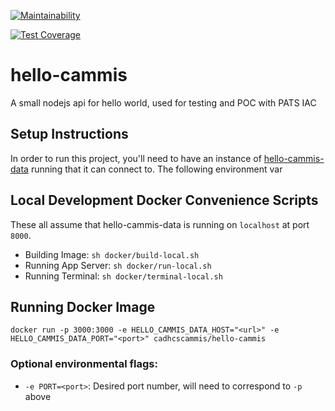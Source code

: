 [![Maintainability](https://api.codeclimate.com/v1/badges/81eb79567ccf864d53cc/maintainability)](https://codeclimate.com/github/ca-mmis/hello-cammis/maintainability)

[![Test Coverage](https://api.codeclimate.com/v1/badges/81eb79567ccf864d53cc/test_coverage)](https://codeclimate.com/github/ca-mmis/hello-cammis/test_coverage)

# hello-cammis
A small nodejs api for hello world, used for testing and POC with PATS IAC

## Setup Instructions

In order to run this project, you'll need to have an instance of [hello-cammis-data](https://github.com/ca-mmis/hello-cammis-data) running that it can connect to. The following environment var

## Local Development Docker Convenience Scripts

These all assume that hello-cammis-data is running on `localhost` at port `8000`.

- Building Image: `sh docker/build-local.sh`
- Running App Server: `sh docker/run-local.sh`
- Running Terminal: `sh docker/terminal-local.sh`

## Running Docker Image

`docker run -p 3000:3000 -e HELLO_CAMMIS_DATA_HOST="<url>" -e HELLO_CAMMIS_DATA_PORT="<port>" cadhcscammis/hello-cammis`

### Optional environmental flags:
 
- `-e PORT=<port>`: Desired port number, will need to correspond to `-p` above
